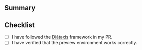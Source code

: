 ## Summary

<!-- Describe what you have changed in your Pull Request and why. -->

## Checklist

- [ ] I have followed the [Diátaxis](https://diataxis.fr/) framework in my PR.
- [ ] I have verified that the preview environment works correctly.
